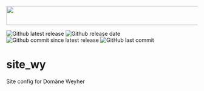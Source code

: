 <a href="url"><img src="https://freifunk-suedwest.de/wp-content/themes/ffsw/images/logo_wy.png" height="50" width="600" ></a>

![Github latest release](https://img.shields.io/github/release/ffsw/site_wy.svg?style=plastic)  ![Github release date](https://img.shields.io/github/release-date/ffsw/site_wy.svg?style=plastic)   ![Github commit since latest release](https://img.shields.io/github/commits-since/ffsw/site_wy/latest.svg?style=plastic)  ![GitHub last commit](https://img.shields.io/github/last-commit/ffsw/site_wy.svg?style=plastic)



# site_wy

Site config for Domäne Weyher
